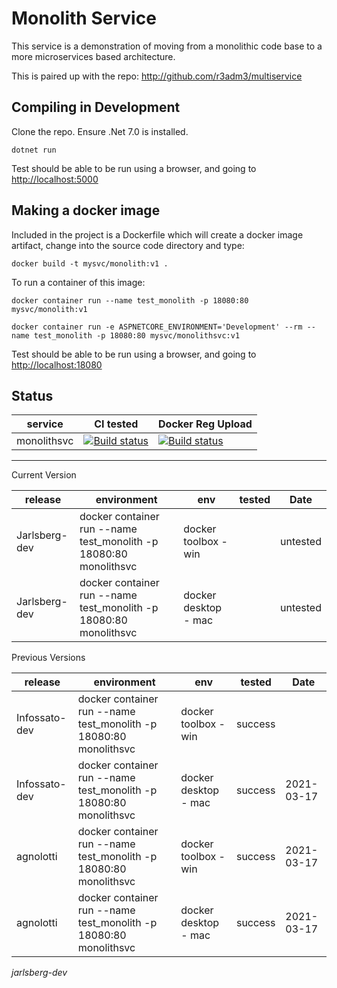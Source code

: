 # Monolith Service

This service is a demonstration of moving from a monolithic code base to a more microservices based architecture.

This is paired up with the repo: <http://github.com/r3adm3/multiservice>

## Compiling in Development

Clone the repo. Ensure .Net 7.0 is installed.

```dotnetcore
dotnet run
```

Test should be able to be run using a browser, and going to <http://localhost:5000>

## Making a docker image

Included in the project is a Dockerfile which will create a docker image artifact, change into the source code directory and type:

```docker
docker build -t mysvc/monolith:v1 .
```

To run a container of this image:

```docker (production)
docker container run --name test_monolith -p 18080:80 mysvc/monolith:v1
```

```docker (development)
docker container run -e ASPNETCORE_ENVIRONMENT='Development' --rm --name test_monolith -p 18080:80 mysvc/monolithsvc:v1
```

Test should be able to be run using a browser, and going to <http://localhost:18080>

## Status

| service | CI tested | Docker Reg Upload |
| ----------- | ----------- | ----------- |
| monolithsvc |[![Build status](https://techfrontier.visualstudio.com/dockerOrchestrationExperiment/_apis/build/status/monolithsvc/1.%20compile%20and%20test%20(mono))](https://techfrontier.visualstudio.com/dockerOrchestrationExperiment/_build/latest?definitionId=13)|[![Build status](https://techfrontier.visualstudio.com/dockerOrchestrationExperiment/_apis/build/status/monolithsvc/2.%20docker%20build%20(mono))](https://techfrontier.visualstudio.com/dockerOrchestrationExperiment/_build/latest?definitionId=12)|

---  

Current Version

| release | environment | env | tested | Date
| ----------- | ----------- | ----------- | ----------- | ----------- |
| Jarlsberg-dev | docker container run --name test_monolith -p 18080:80 monolithsvc | docker toolbox - win |  | untested
| Jarlsberg-dev | docker container run --name test_monolith -p 18080:80 monolithsvc | docker desktop - mac |  | untested

Previous Versions

| release | environment | env | tested | Date
| ----------- | ----------- | ----------- | ----------- | ----------- |
| Infossato-dev | docker container run --name test_monolith -p 18080:80 monolithsvc | docker toolbox - win | success | 
| Infossato-dev | docker container run --name test_monolith -p 18080:80 monolithsvc | docker desktop - mac | success | 2021-03-17
| agnolotti | docker container run --name test_monolith -p 18080:80 monolithsvc | docker toolbox - win | success | 2021-03-17
| agnolotti | docker container run --name test_monolith -p 18080:80 monolithsvc | docker desktop - mac | success | 2021-03-17

*jarlsberg-dev*